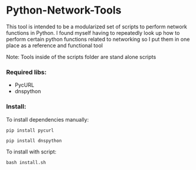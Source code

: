 # Python-Network-Tools

This tool is intended to be a modularized set of scripts to perform network functions in Python.
I found myself having to repeatedly look up how to perform certain python functions related to networking
so I put them in one place as a reference and functional tool

Note: Tools inside of the scripts folder are stand alone scripts

### Required libs:

* PycURL
* dnspython

### Install:

To install dependencies manually:

```pip install pycurl```

```pip install dnspython```

To install with script:

```bash install.sh```
